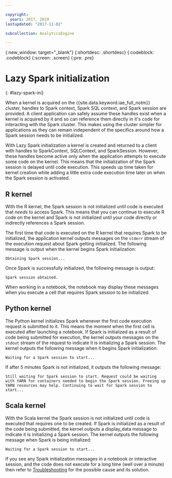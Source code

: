 ```yaml
---

copyright:
  years: 2017, 2019
lastupdated: "2017-11-02"

subcollection: AnalyticsEngine

---
```


<!-- Attribute definitions -->
{:new_window: target="_blank"}
{:shortdesc: .shortdesc}
{:codeblock: .codeblock}
{:screen: .screen}
{:pre: .pre}

# Lazy Spark initialization
{: #lazy-spark-ini}

When a kernel is acquired on the {{site.data.keyword.iae_full_notm}} cluster, handles to Spark context, Spark SQL context, and Spark session are provided. A client application can safely assume these handles exist when a kernel is acquired by it and so can reference them directly in it's code for interacting with the Spark cluster. This makes using the cluster simpler for applications as they can remain independent of the specifics around how a Spark session needs to be initialized.

With Lazy Spark initialization a kernel is created and returned to a client with handles to  SparkContext, SQLContext, and SparkSession. However, these handles become active only when the application attempts to execute some code on the kernel. This means that the initialization of the Spark session is delayed until code execution. This speeds up time taken for kernel creation while adding a little extra code execution time later on when the Spark session is activated.

## R kernel

With the R kernel, the Spark session is not initialized until code is executed that *needs* to access Spark. This means that you can continue to execute R code on the kernel and Spark is not initialized until your code directly or indirectly references a Spark session.

The first time that code is executed on the R kernel that requires Spark to be initialized, the application kernel outputs messages on the `stderr` stream of the execution request about Spark getting initialized. The following message is output when the kernel begins Spark initialization:

```
Obtaining Spark session...
```

Once Spark is successfully initialized, the following message is output:

```
Spark session obtained.
```

When working in a notebook, the notebook may display these messages when you execute a cell that requires Spark session to be initialized.

## Python kernel

The Python kernel initializes Spark whenever the first code execution request is submitted to it. This means the moment when the first cell is executed after launching a notebook. If Spark is initialized as a result of code being submitted for execution, the kernel outputs messages on the `stdout` stream of the request to indicate it is initializing a Spark session. The kernel outputs the following message when it begins Spark initialization:

```
Waiting for a Spark session to start...
```

If after 5 minutes Spark is not initialized, it outputs the following message:

```
Still waiting for Spark session to start. Request could be waiting with YARN for containers needed to begin the Spark session. Freeing up YARN resources may help. Continuing to wait for Spark session to start...
```

## Scala kernel

With the Scala kernel the Spark session is not initialized until code is executed that requires one to be created. If Spark is initialized as a result of the code being submitted, the kernel outputs a display_data message to indicate it is initializing a Spark session. The kernel outputs the following message when Spark is being initialized:

```
Waiting for a Spark session to start...
```

If you see any Spark initialization messages in a notebook or interactive session, and the code does not execute for a long time (well over a minute) then refer to [Troubleshooting](/docs/AnalyticsEngine?topic=AnalyticsEngine-troubleshooting#kernel-state-busy) for the possible cause and its solution.
